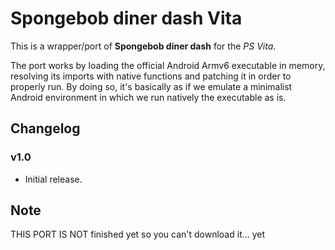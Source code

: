 # Spongebob diner dash Vita


This is a wrapper/port of <b>Spongebob diner dash</b> for the *PS Vita*.

The port works by loading the official Android Armv6 executable in memory, resolving its imports with native functions and patching it in order to properly run.
By doing so, it's basically as if we emulate a minimalist Android environment in which we run natively the executable as is.

## Changelog

### v1.0

- Initial release.

## Note

THIS PORT IS NOT finished yet so you can't download it... yet

